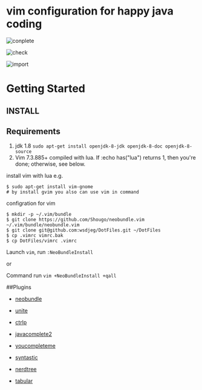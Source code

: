 # vim configuration for happy java coding


![conplete](https://github.com/wsdjeg/DotFiles/blob/master/pic/complete.png)

![check](https://github.com/wsdjeg/DotFiles/blob/master/pic/check.png)

![import](https://github.com/wsdjeg/DotFiles/blob/master/pic/import.png)

# Getting Started

## INSTALL

## Requirements

1. jdk 1.8  `sudo apt-get install openjdk-8-jdk openjdk-8-doc openjdk-8-source`
2. Vim 7.3.885+ compiled with lua. If :echo has("lua") returns 1, then you're done; otherwise, see below.

install vim with lua e.g.
```shell
$ sudo apt-get install vim-gnome
# by install gvim you also can use vim in command
```

configration for vim

```shell
$ mkdir -p ~/.vim/bundle
$ git clone https://github.com/Shougo/neobundle.vim ~/.vim/bundle/neobundle.vim
$ git clone git@github.com:wsdjeg/DotFiles.git ~/DotFiles
$ cp .vimrc vimrc.bak
$ cp DotFiles/vimrc .vimrc
```
Launch `vim`, run `:NeoBundleInstall`

or

Command run `vim +NeoBundleInstall +qall`

##Plugins

* [neobundle](https://github.com/Shougo/neobundle.vim)

* [unite](https://github.com/Shougo/unite.vim)

* [ctrlp](https://github.com/ctrlpvim/ctrlp.vim)

* [javacomplete2](https://github.com/artur-shaik/vim-javacomplete2)

* [youcompleteme](https://github.com/Valloric/YouCompleteMe)

* [syntastic](https://github.com/scrooloose/syntastic)

* [nerdtree](https://github.com/scrooloose/nerdtree)

* [tabular](https://github.com/godlygeek/tabular)

